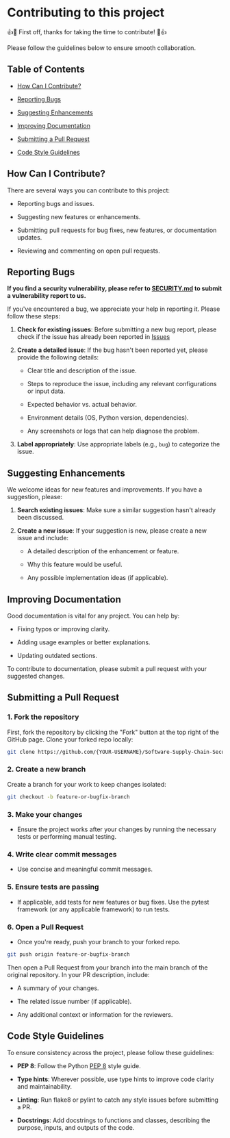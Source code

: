 # Contributing to this project

👍🎉 First off, thanks for taking the time to contribute! 🎉👍

Please follow the guidelines below to ensure smooth collaboration.

## Table of Contents

- [How Can I Contribute?](#how-can-i-contribute)

- [Reporting Bugs](#reporting-bugs)

- [Suggesting Enhancements](#suggesting-enhancements)

- [Improving Documentation](#improving-documentation)

- [Submitting a Pull Request](#submitting-a-pull-request)

- [Code Style Guidelines](#code-style-guidelines)

## How Can I Contribute?

There are several ways you can contribute to this project:

- Reporting bugs and issues.

- Suggesting new features or enhancements.

- Submitting pull requests for bug fixes, new features, or documentation updates.

- Reviewing and commenting on open pull requests.

## Reporting Bugs

**If you find a security vulnerability, please refer to [SECURITY.md](SECURITY.md) to submit a vulnerability report to us.**

If you've encountered a bug, we appreciate your help in reporting it. Please follow these steps:

1. **Check for existing issues**: Before submitting a new bug report, please check if the issue has already been reported in [Issues](https://github.com/JacksonQu/Software-Supply-Chain-Security-Assignment1/issues)

2. **Create a detailed issue**: If the bug hasn't been reported yet, please provide the following details:

    - Clear title and description of the issue.

    - Steps to reproduce the issue, including any relevant configurations or input data.

    - Expected behavior vs. actual behavior.

    - Environment details (OS, Python version, dependencies).

    - Any screenshots or logs that can help diagnose the problem.

3. **Label appropriately**: Use appropriate labels (e.g., `bug`) to categorize the issue.

## Suggesting Enhancements

We welcome ideas for new features and improvements. If you have a suggestion, please:

1. **Search existing issues**: Make sure a similar suggestion hasn't already been discussed.

2. **Create a new issue**: If your suggestion is new, please create a new issue and include:

    - A detailed description of the enhancement or feature.

    - Why this feature would be useful.

    - Any possible implementation ideas (if applicable).

## Improving Documentation

Good documentation is vital for any project. You can help by:

- Fixing typos or improving clarity.

- Adding usage examples or better explanations.

- Updating outdated sections.

To contribute to documentation, please submit a pull request with your suggested changes.

## Submitting a Pull Request

### 1. Fork the repository

First, fork the repository by clicking the "Fork" button at the top right of the GitHub page. Clone your forked repo locally:

```bash
git clone https://github.com/{YOUR-USERNAME}/Software-Supply-Chain-Security-Assignment1
```

### 2. Create a new branch

Create a branch for your work to keep changes isolated:

```bash
git checkout -b feature-or-bugfix-branch
```

### 3. Make your changes

- Ensure the project works after your changes by running the necessary tests or performing manual testing.

### 4. Write clear commit messages

- Use concise and meaningful commit messages.

### 5. Ensure tests are passing

- If applicable, add tests for new features or bug fixes. Use the pytest framework (or any applicable framework) to run tests.

### 6. Open a Pull Request

- Once you're ready, push your branch to your forked repo.

```bash
git push origin feature-or-bugfix-branch
```

Then open a Pull Request from your branch into the main branch of the original repository. In your PR description, include:

- A summary of your changes.

- The related issue number (if applicable).

- Any additional context or information for the reviewers.

## Code Style Guidelines

To ensure consistency across the project, please follow these guidelines:

- **PEP 8**: Follow the Python [PEP 8](https://peps.python.org/pep-0008/) style guide.

- **Type hints**: Wherever possible, use type hints to improve code clarity and maintainability.

- **Linting**: Run flake8 or pylint to catch any style issues before submitting a PR.

- **Docstrings**: Add docstrings to functions and classes, describing the purpose, inputs, and outputs of the code.
